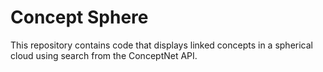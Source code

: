 # Concept Sphere

This repository contains code that displays linked concepts in a spherical cloud using search from the ConceptNet API.

